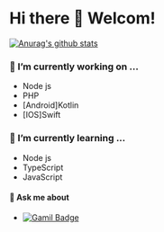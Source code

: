 # Hi there 👋 Welcom!

<!--
**Choi-YeonJin/Choi-YeonJin** is a ✨ _special_ ✨ repository because its `README.md` (this file) appears on your GitHub profile.

Here are some ideas to get you started:

- 🔭 I’m currently working on ...
- 🌱 I’m currently learning ...
- 👯 I’m looking to collaborate on ...
- 🤔 I’m looking for help with ...
- 💬 Ask me about ...
- 📫 How to reach me: ...
- 😄 Pronouns: ...
- ⚡ Fun fact: ...
-->

[![Anurag's github stats](https://github-readme-stats.vercel.app/api?username=Choi-YeonJin&show_icons=true)](#)

<!--
[![Top Langs](https://github-readme-stats.vercel.app/api/top-langs/?username=Choi-YeonJin&layout=compact)](#)-->
  
### 🔭 I’m currently working on ...
- Node js
- PHP
- [Android]Kotlin
- [IOS]Swift

### 🌱 I’m currently learning ...
- Node js
- TypeScript
- JavaScript


#### 💬 Ask me about
- [![Gamil Badge](http://img.shields.io/badge/-Gmail-informational?style=flat-square&logo=Gmail&logoColor=white&link=mailto:cyj9721@gamil.com)](mailto:cyj9721@gmail.com)
